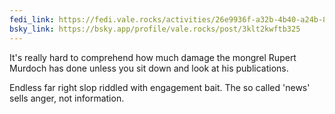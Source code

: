 ```yaml
---
fedi_link: https://fedi.vale.rocks/activities/26e9936f-a32b-4b40-a24b-894f620c2349
bsky_link: https://bsky.app/profile/vale.rocks/post/3klt2kwftb325
---
```


It's really hard to comprehend how much damage the mongrel Rupert Murdoch has done unless you sit down and look at his publications.

Endless far right slop riddled with engagement bait. The so called 'news' sells anger, not information.
